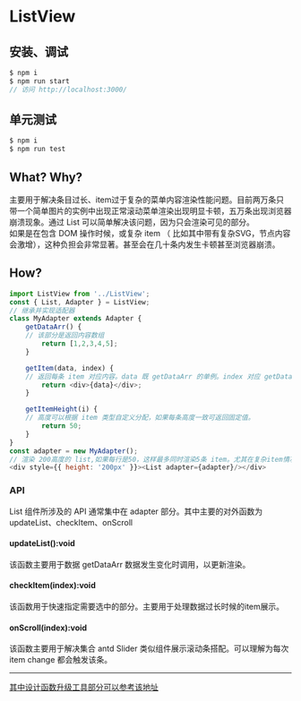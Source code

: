 # ListView
## 安装、调试
```js
$ npm i
$ npm run start
// 访问 http://localhost:3000/
```

## 单元测试
```js
$ npm i
$ npm run test
```

## What? Why?
主要用于解决条目过长、item过于复杂的菜单内容渲染性能问题。目前两万条只带一个简单图片的实例中出现正常滚动菜单渲染出现明显卡顿，五万条出现浏览器崩溃现象。通过 List 可以简单解决该问题，因为只会渲染可见的部分。<br />如果是在包含 DOM 操作时候，或复杂 item （ 比如其中带有复杂SVG，节点内容会激增），这种负担会非常显著。甚至会在几十条内发生卡顿甚至浏览器崩溃。

## How?
```javascript
import ListView from '../ListView';
const { List, Adapter } = ListView;
// 继承并实现适配器
class MyAdapter extends Adapter {
	getDataArr() {
    // 该部分是返回内容数组
		return [1,2,3,4,5];
	}

	getItem(data, index) {
    // 返回每条 item 对应内容。data 既 getDataArr 的单例。index 对应 getDataArr 数组下标。
		return <div>{data}</div>;
	}

	getItemHeight(i) {
    // 高度可以根据 item 类型自定义分配，如果每条高度一致可返回固定值。
		return 50;
	}
}
const adapter = new MyAdapter();
// 渲染 200高度的 list,如果每行是50，这样最多同时渲染5条 item。尤其在复杂item情况下极大节约出DOM性能。
<div style={{ height: '200px' }}><List adapter={adapter}/></div>
```

<a name="API"></a>
### API
List 组件所涉及的 API 通常集中在 adapter 部分。其中主要的对外函数为 updateList、checkItem、onScroll
<a name="82ba9fd3"></a>
#### updateList():void
该函数主要用于数据 getDataArr 数据发生变化时调用，以更新渲染。
<a name="c7da9ced"></a>
#### checkItem(index):void
该函数用于快速指定需要选中的部分。主要用于处理数据过长时候的item展示。
<a name="49ace86d"></a>
#### onScroll(index):void
该函数主要用于解决集合 antd Slider 类似组件展示滚动条搭配。可以理解为每次 item change 都会触发该条。

---
[其中设计函数升级工具部分可以参考该地址](https://github.com/Saberteeth/operator)